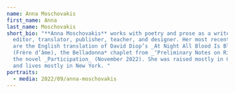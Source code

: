 ```yaml
---
name: Anna Moschovakis
first_name: Anna
last_name: Moschovakis
short_bio: "**Anna Moschovakis** works with poetry and prose as a writer,
  editor, translator, publisher, teacher, and designer. Her most recent books
  are the English translation of David Diop’s _At Night All Blood Is Black_
  (Frère d’âme), the Belladonna* chaplet from _‘Preliminary Notes on Risk,’_ and
  the novel _Participation_ (November 2022). She was raised mostly in California
  and lives mostly in New York. "
portraits:
  - media: 2022/09/anna-moschovakis
---
```

